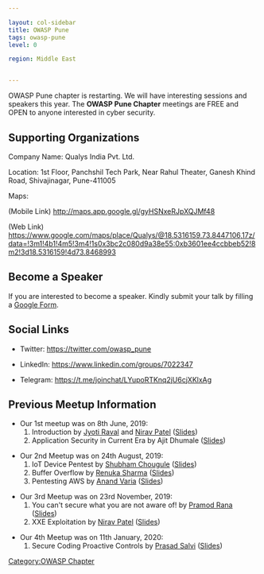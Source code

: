 ```yaml
---

layout: col-sidebar
title: OWASP Pune
tags: owasp-pune
level: 0

region: Middle East


---
```

OWASP Pune chapter is restarting. We will have interesting sessions and
speakers this year. The **OWASP Pune Chapter** meetings are FREE and
OPEN to anyone interested in cyber security.

## Supporting Organizations

Company Name: Qualys India Pvt. Ltd.

Location: 1st Floor, Panchshil Tech Park, Near Rahul Theater, Ganesh
Khind Road, Shivajinagar, Pune-411005

Maps:

(Mobile Link) <http://maps.app.google.gl/gyHSNxeRJpXQJMf48>

(Web Link)
<https://www.google.com/maps/place/Qualys/@18.5316159,73.8447106,17z/data=!3m1!4b1!4m5!3m4!1s0x3bc2c080d9a38e55:0xb3601ee4ccbbeb52!8m2!3d18.5316159!4d73.8468993>

## Become a Speaker

If you are interested to become a speaker. Kindly submit your talk by
filling a [Google
Form](https://docs.google.com/forms/d/1nTu79MZWNVOrUDh09T9iPiIFiG58q0x53gTvaDJOz68).

## Social Links

  - Twitter: <https://twitter.com/owasp_pune>

<!-- end list -->

  - LinkedIn: <https://www.linkedin.com/groups/7022347>

<!-- end list -->

  - Telegram: <https://t.me/joinchat/LYupoRTKnq2jU6cjXKlxAg>

## Previous Meetup Information

  - Our 1st meetup was on 8th June, 2019:
    1.  Introduction by [Jyoti Raval](https://twitter.com/JenyRaval) and
        [Nirav Patel](https://twitter.com/niravvhackky)
        ([Slides](/www-pdf-archive/File:1._OWASP_Pune_First_Meetup.pdf))
    2.  Application Security in Current Era by Ajit Dhumale
        ([Slides](/www-pdf-archive/File:Application_Security_in_Current_Era_-_Ajit_Dhumale.pdf))

<!-- end list -->

  - Our 2nd Meetup was on 24th August, 2019:
    1.  IoT Device Pentest by [Shubham Chougule](https://twitter.com/shubhamtc)
        ([Slides](/www-pdf-archive/File:IoT_Device_Pentest_by_Shubham_Chougule.pdf))
    2.  Buffer Overflow by [Renuka Sharma](https://twitter.com/renusharma3031)
        ([Slides](/www-pdf-archive/File:Buffer_overflow_by_Renuka_Sharma.pdf))
    3.  Pentesting AWS by [Anand Varia](https://twitter.com/_0xVariable)
        ([Slides](/www-pdf-archive/File:Pentesting_AWS_by_Anand_Varia.pdf))

<!-- end list -->

  - Our 3rd Meetup was on 23rd November, 2019:
    1.  You can't secure what you are not aware of\! by [Pramod Rana](https://twitter.com/iamvarchashva)
        ([Slides](/www-pdf-archive/File:Let%E2%80%99s%20Map%20Your%20Network_OWASP_23.11.2019%20(1).pdf))
    2.  XXE Exploitation by [Nirav Patel](https://twitter.com/nirav4peace)
        ([Slides](/www-pdf-archive/File:XXE_Exploitation.pdf))

<!-- end list -->

- Our 4th Meetup was on 11th January, 2020:
    1.  Secure Coding Proactive Controls by [Prasad Salvi](https://twitter.com/prasad_salvi)
        ([Slides](/www-pdf-archive/File:Secure_Coding_Proactive_Controls-Prasad_Salvi.pdf))


[Category:OWASP Chapter](Category:OWASP_Chapter )

